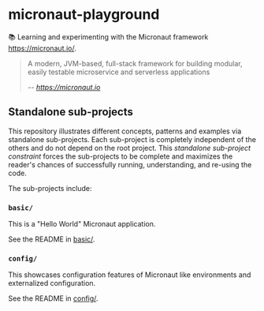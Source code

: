# micronaut-playground

📚 Learning and experimenting with the Micronaut framework <https://micronaut.io/>.

> A modern, JVM-based, full-stack framework for building modular, easily testable microservice and serverless
> applications
>
> -- <cite>https://micronaut.io</cite>

## Standalone sub-projects

This repository illustrates different concepts, patterns and examples via standalone sub-projects. Each sub-project is
completely independent of the others and do not depend on the root project. This _standalone sub-project constraint_
forces the sub-projects to be complete and maximizes the reader's chances of successfully running, understanding, and
re-using the code.

The sub-projects include:

### `basic/`

This is a "Hello World" Micronaut application.

See the README in [basic/](basic/).

### `config/`

This showcases configuration features of Micronaut like environments and externalized configuration.

See the README in [config/](config/). 
